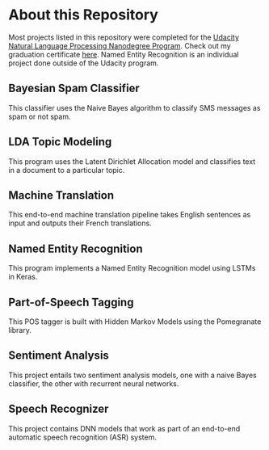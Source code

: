 # About this Repository
Most projects listed in this repository were completed for the [Udacity Natural Language Processing Nanodegree Program](https://www.udacity.com/course/natural-language-processing-nanodegree--nd892). Check out my graduation certificate [here](https://confirm.udacity.com/KDJDPY2X). Named Entity Recognition is an individual project done outside of the Udacity program.
## Bayesian Spam Classifier
This classifier uses the Naive Bayes algorithm to classify SMS messages as spam or not spam.
## LDA Topic Modeling
This program uses the Latent Dirichlet Allocation model and classifies text in a document to a particular topic.
## Machine Translation
This end-to-end machine translation pipeline takes English sentences as input and outputs their French translations.
## Named Entity Recognition
This program implements a Named Entity Recognition model using LSTMs in Keras.
## Part-of-Speech Tagging
This POS tagger is built with Hidden Markov Models using the Pomegranate library.
## Sentiment Analysis
This project entails two sentiment analysis models, one with a naive Bayes classifier, the other with recurrent neural networks.
## Speech Recognizer
This project contains DNN models that work as part of an end-to-end automatic speech recognition (ASR) system.
